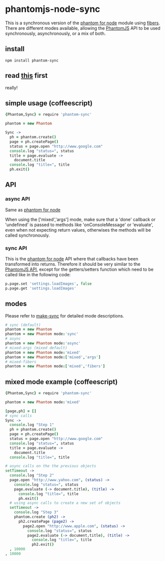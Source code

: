 # phantomjs-node-sync

This is a synchronous version of the [phantom for node](http://github.com/sgentle/phantomjs-node) 
module using [fibers](http://github.com/laverdet/node-fibers). There are different modes
available, allowing the [PhantomJS](http://www.phantomjs.org/) API to be used synchronously, 
asynchronously, or a mix of both.


## install

```
npm install phantom-sync
```

## read [this](https://github.com/sgentle/phantomjs-node/blob/master/README.markdown) first

really!

## simple usage (coffeescript)

```coffeescript
{Phantom,Sync} = require 'phantom-sync'

phantom = new Phantom 

Sync ->
  ph = phantom.create()
  page = ph.createPage()
  status = page.open "http://www.google.com"
  console.log "status=", status  
  title = page.evaluate ->
    document.title
  console.log "title=", title
  ph.exit()  
```

## API

### async API

Same as [phantom for node](http://github.com/sgentle/phantomjs-node) 

When using the ['mixed','args'] mode, make sure that a 'done' callback or 'undefined' is passed to methods 
like 'onConsoleMessage' or 'evaluate', even when not expecting return values, otherwises the methods will
be called synchronously.

### sync API

This is the [phantom for node](http://github.com/sgentle/phantomjs-node) API where that callbacks have been transformed into returns. 
Therefore it should be very similar to the [PhantomJS API](http://code.google.com/p/phantomjs/wiki/Interface), 
except for the getters/setters function which need to be called like in the following code:

```coffeescript
p.page.set 'settings.loadImages', false
p.page.get 'settings.loadImages'
```

## modes

Please refer to [make-sync](http://github.com/sebv/node-make-sync) for
detailed mode descriptions.

```coffeescript
# sync (default)
phantom = new Phantom   
phantom = new Phantom mode:'sync'   
# async
phantom = new Phantom mode:'async'   
# mixed-args (mixed default)
phantom = new Phantom mode:'mixed'
phantom = new Phantom mode:['mixed','args']
# mixed-fibers
phantom = new Phantom mode:['mixed','fibers']
```


## mixed mode example (coffeescript)

```coffeescript
{Phantom,Sync} = require 'phantom-sync'

phantom = new Phantom mode:'mixed' 

[page,ph] = [] 
# sync calls
Sync ->
  console.log "Step 1"    
  ph = phantom.create()
  page = ph.createPage()
  status = page.open "http://www.google.com"
  console.log "status=", status  
  title = page.evaluate ->
    document.title
  console.log "title=", title

# async calls on the the previous objects
setTimeout ->
  console.log "Step 2"  
  page.open "http://www.yahoo.com", (status) ->  
    console.log "status=", status  
    page.evaluate (-> document.title), (title) -> 
      console.log "title=", title
      ph.exit()
  # using async calls to create a new set of objects
  setTimeout ->
    console.log "Step 3"  
    phantom.create (ph2) ->
      ph2.createPage (page2) ->
        page2.open "http://www.apple.com", (status) ->  
          console.log "status=", status  
          page2.evaluate (-> document.title), (title) -> 
            console.log "title=", title
            ph2.exit()
  , 10000  
, 10000    
```
